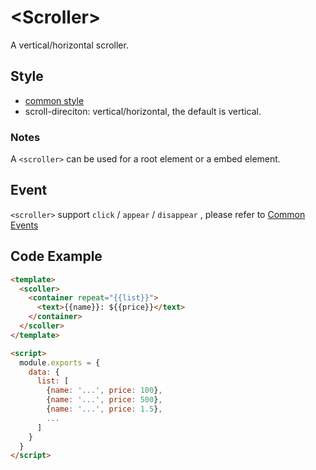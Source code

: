 # &lt;Scroller&gt;

A vertical/horizontal scroller.

## Style

- [common style](/references/common-style.md)
- scroll-direciton: vertical/horizontal, the default is vertical.

### Notes

A `<scroller>` can be used for a root element or a embed element.

## Event
`<scroller>` support `click` / `appear` / `disappear` , please refer to  [Common Events](/references/common-event.md)

## Code Example

```html
<template>
  <scoller>
    <container repeat="{{list}}">
      <text>{{name}}: ${{price}}</text>
    </container>
  </scoller>
</template>

<script>
  module.exports = {
    data: {
      list: [
        {name: '...', price: 100},
        {name: '...', price: 500},
        {name: '...', price: 1.5},
        ...
      ]
    }
  }
</script>
```
